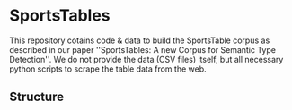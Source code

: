 # SportsTables
This repository cotains code & data to build the SportsTable corpus as described in our paper ''SportsTables: A new Corpus for Semantic Type Detection''. We do not provide the data (CSV files) itself, but all necessary python scripts to scrape the table data from the web.

## Structure